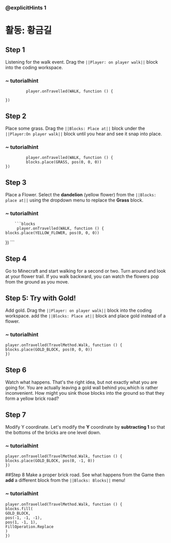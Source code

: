 ### @explicitHints 1

# 활동: 황금길 <!-- Activity: Yellow Brick Road -->

## Step 1 
Listening for the walk event. Drag the ``||Player: on player walk||`` block into the coding workspace.

### ~ tutorialhint
``` blocks
         player.onTravelled(WALK, function () {
	
})
```

## Step 2 
Place some grass. Drag the ``||Blocks: Place at||`` block under the ``||Player:On player walk||`` block until you hear and see it snap into place.

### ~ tutorialhint      
``` blocks
         player.onTravelled(WALK, function () {
   		 blocks.place(GRASS, pos(0, 0, 0))
})
```

## Step 3
Place a Flower. Select the **dandelion** (yellow flower) from the ``||Blocks: place at||`` using the dropdown menu to replace the **Grass** block. 

### ~ tutorialhint
        ```blocks
         player.onTravelled(WALK, function () {
    blocks.place(YELLOW_FLOWER, pos(0, 0, 0))
})
        ```

## Step 4 
Go to Minecraft and start walking for a second or two. Turn around and look at your flower trail. If you walk backward, you can watch the flowers pop from the ground as you move.


## Step 5: Try with Gold!

Add gold. Drag the ``||Player: on player walk||`` block into the coding workspace. add the ``||Blocks: Place at||`` block and place gold instead of a flower.

### ~ tutorialhint
``` blocks
player.onTravelled(TravelMethod.Walk, function () {
blocks.place(GOLD_BLOCK, pos(0, 0, 0))
})
```

## Step 6
Watch what happens. That's the right idea, but not exactly what you are going for. You are actually leaving a gold wall behind you,which is rather inconvenient. How might you sink those blocks into the ground so that they form a yellow brick road?

## Step 7  
Modify Y coordinate. Let's modify the **Y** coordinate by **subtracting 1** so that the bottoms of the bricks are one level down.

### ~ tutorialhint
``` blocks
player.onTravelled(TravelMethod.Walk, function () {
blocks.place(GOLD_BLOCK, pos(0, -1, 0))
})
```

##Step 8 
Make a proper brick road. See what happens from the Game then **add** a different block from the ``||Blocks: Blocks||`` menu!

### ~ tutorialhint
``` blocks
player.onTravelled(TravelMethod.Walk, function () {
blocks.fill(
GOLD_BLOCK,
pos(-1, -1, -1),
pos(1, -1, 1),
FillOperation.Replace
)
})
```

